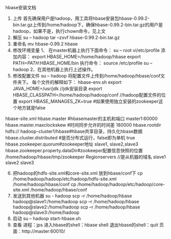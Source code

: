 hbase安装文档
1.	上传
首先确保用户是hadoop，用工具将hbase安装包hbase-0.99.2-bin.tar.gz上传到/home/hadoop下，确保hbase-0.99.2-bin.tar.gz的用户是hadoop，如果不是，执行chown命令，见上文
2.	解压
su – hadoop
tar –zxvf  hbase-0.99.2-bin.tar.gz
3.	重命名
mv hbase-0.99.2 hbase
4.	修改环境变量
1、	在master机器上执行下面命令：
su – root
vi/etc/profile
添加内容：
export HBASE_HOME=/home/hadoop/hbase
export PATH=$PATH:$HBASE_HOME/bin
执行命令：
source /etc/profile
su – hadoop
2、在其他机器上执行上述操作。
5.	修改配置文件
su – hadoop
将配置文件上传到/home/hadoop/hbase/conf文件夹下。
每个文件的解释如下：
hbase-env.sh
export JAVA_HOME=/usr/jdk   //jdk安装目录
export HBASE_CLASSPATH=/home/hadoop/hadoop/conf   //hadoop配置文件的位置
export HBASE_MANAGES_ZK=true   #如果使用独立安装的zookeeper这个地方就是false

hbase-site.xml
<configuration>
  <property>
  <name>hbase.master</name>		#hbasemaster的主机和端口
  <value>master1:60000</value>
  </property>
  <property>
  <name>hbase.master.maxclockskew</name>    #时间同步允许的时间差
  <value>180000</value>
  </property>
  <property>
  <name>hbase.rootdir</name>
  <value>hdfs:// hadoop-cluster1/hbase</value>#hbase共享目录，持久化hbase数据
  </property>
  <property>
  <name>hbase.cluster.distributed</name>  #是否分布式运行，false即为单机
  <value>true</value>
  </property>
  <property>
  <name>hbase.zookeeper.quorum</name>#zookeeper地址
  <value>slave1, slave2,slave3</value>
  </property>
  <property>
  <name>hbase.zookeeper.property.dataDir</name>#zookeeper配置信息快照的位置
  <value>/home/hadoop/hbase/tmp/zookeeper</value>
  </property>
</configuration>
Regionservers    //是从机器的域名
slave1
slave2
slave3

6.	把hadoop的hdfs-site.xml和core-site.xml 放到hbase/conf下
cp /home/hadoop/hadoop/etc/hadoop/hdfs-site.xml /home/hadoop/hbase/conf
cp /home/hadoop/hadoop/etc/hadoop/core-site.xml /home/hadoop/hbase/conf
7.	发送到其他机器
su - hadoop
scp –r /home/hadoop/hbase hadoop@slave1:/home/hadoop
scp –r /home/hadoop/hbase hadoop@slave2:/home/hadoop
scp –r /home/hadoop/hbase hadoop@slave3:/home/hadoop
8.	启动
su – hadoop
start-hbase.sh
9.	查看
进程：jps
进入hbase的shell：hbase shell
退出hbase的shell：quit
页面：http://master:60010/ 